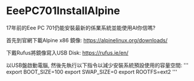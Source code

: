 # EeePC701InstallAlpine
17年前的Eee PC 701仍能安裝最新的係業系統並能使用AI你信嗎?

首先到官網下載Alpine x86 鏡像:
https://alpinelinux.org/downloads/

下戴Rufus將鏡像寫入USB Disk:
https://rufus.ie/en/

以USB盤啟動電腦, 然後先執行以下指令以減少安裝系統預設使用的容量空間:
'''
export BOOT_SIZE=100
export SWAP_SIZE=0
export ROOTFS=ext2
'''
